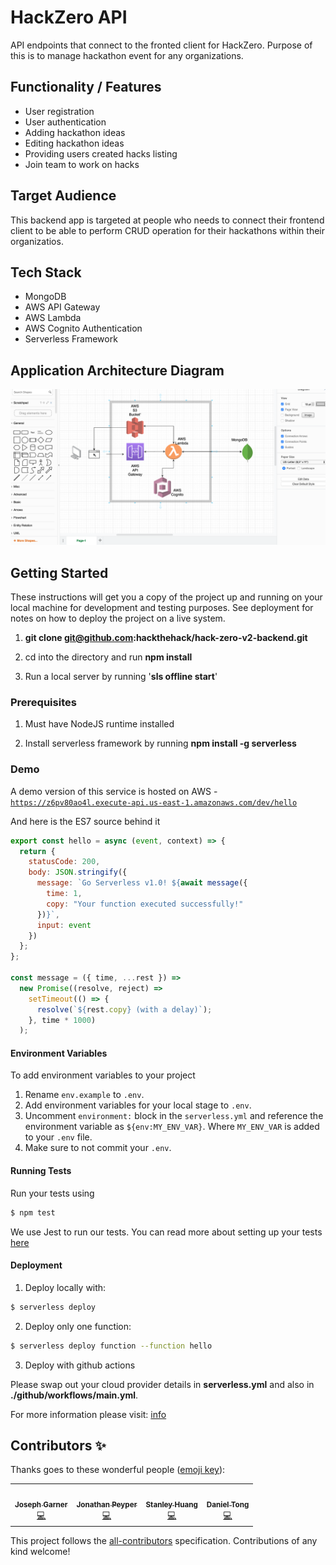 # HackZero API

API endpoints that connect to the fronted client for HackZero. Purpose of this is to manage hackathon event for any organizations.

## Functionality / Features

- User registration
- User authentication
- Adding hackathon ideas
- Editing hackathon ideas
- Providing users created hacks listing
- Join team to work on hacks

## Target Audience

This backend app is targeted at people who needs to connect their frontend client to be able to perform CRUD operation for their hackathons within their organizatios.

## Tech Stack

- MongoDB
- AWS API Gateway
- AWS Lambda
- AWS Cognito Authentication
- Serverless Framework

## Application Architecture Diagram

![diagram](./docs/architectureDiagram.png)

## Getting Started

These instructions will get you a copy of the project up and running on your local machine for development and testing purposes. See deployment for notes on how to deploy the project on a live system.

1. **git clone git@github.com:hackthehack/hack-zero-v2-backend.git**

2. cd into the directory and run **npm install**

3. Run a local server by running '**sls offline start**'

### Prerequisites

1. Must have NodeJS runtime installed

2. Install serverless framework by running **npm install -g serverless**

### Demo

A demo version of this service is hosted on AWS - [`https://z6pv80ao4l.execute-api.us-east-1.amazonaws.com/dev/hello`](https://z6pv80ao4l.execute-api.us-east-1.amazonaws.com/dev/hello)

And here is the ES7 source behind it

```javascript
export const hello = async (event, context) => {
  return {
    statusCode: 200,
    body: JSON.stringify({
      message: `Go Serverless v1.0! ${await message({
        time: 1,
        copy: "Your function executed successfully!"
      })}`,
      input: event
    })
  };
};

const message = ({ time, ...rest }) =>
  new Promise((resolve, reject) =>
    setTimeout(() => {
      resolve(`${rest.copy} (with a delay)`);
    }, time * 1000)
  );
```

#### Environment Variables

To add environment variables to your project

1. Rename `env.example` to `.env`.
2. Add environment variables for your local stage to `.env`.
3. Uncomment `environment:` block in the `serverless.yml` and reference the environment variable as `${env:MY_ENV_VAR}`. Where `MY_ENV_VAR` is added to your `.env` file.
4. Make sure to not commit your `.env`.

#### Running Tests

Run your tests using

```bash
$ npm test
```

We use Jest to run our tests. You can read more about setting up your tests [here](https://facebook.github.io/jest/docs/en/getting-started.html#content)

#### Deployment

1. Deploy locally with:

```bash
$ serverless deploy
```

2. Deploy only one function:

```bash
$ serverless deploy function --function hello
```

3. Deploy with github actions

Please swap out your cloud provider details in **serverless.yml** and also in **./github/workflows/main.yml**.

For more information please visit: [info](https://github.com/features/actions)

## Contributors ✨

Thanks goes to these wonderful people ([emoji key](https://allcontributors.org/docs/en/emoji-key)):

<!-- ALL-CONTRIBUTORS-LIST:START - Do not remove or modify this section -->
<!-- prettier-ignore-start -->
<!-- markdownlint-disable -->
<table>
  <tr>
    <td align="center"><a href="https://github.com/josephgarner"><img src="https://avatars0.githubusercontent.com/u/24267716?v=4" width="100px;" alt=""/><br /><sub><b>Joseph Garner</b></sub></a><br /><a href="https://github.com/hackthehack/hack-zero-v2-backend/commits?author=josephgarner" title="Code">💻</a></td>
    <td align="center"><a href="https://github.com/jpeyper"><img src="https://avatars2.githubusercontent.com/u/6560018?v=4" width="100px;" alt=""/><br /><sub><b>Jonathan Peyper</b></sub></a><br /><a href="https://github.com/hackthehack/hack-zero-v2-backend/commits?author=jpeyper" title="Code">💻</a></td>
    <td align="center"><a href="https://github.com/HuangStanley050"><img src="https://avatars0.githubusercontent.com/u/33140495?v=4" width="100px;" alt=""/><br /><sub><b>Stanley Huang</b></sub></a><br /><a href="https://github.com/hackthehack/hack-zero-v2-backend/commits?author=HuangStanley050" title="Code">💻</a></td>
    <td align="center"><a href="https://au.linkedin.com/in/danieltongaus"><img src="https://avatars3.githubusercontent.com/u/1935231?v=4" width="100px;" alt=""/><br /><sub><b>Daniel Tong</b></sub></a><br /><a href="https://github.com/hackthehack/hack-zero-v2-backend/commits?author=danieltongaus" title="Code">💻</a></td>
  </tr>
</table>

<!-- markdownlint-enable -->
<!-- prettier-ignore-end -->

<!-- ALL-CONTRIBUTORS-LIST:END -->

This project follows the [all-contributors](https://github.com/all-contributors/all-contributors) specification. Contributions of any kind welcome!

